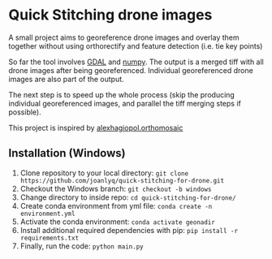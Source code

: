 # Quick Stitching drone images
A small project aims to georeference drone images and overlay them together without using orthorectify and feature detection (i.e. tie key points)

So far the tool involves [GDAL](https://gdal.org/) and [numpy](https://numpy.org/). The output is a merged tiff with all drone images after being georeferenced. Individual georeferenced drone images are also part of the output.

The next step is to speed up the whole process (skip the producing individual georeferenced images, and parallel the tiff merging steps if possible).  

This project is inspired by [alexhagiopol.orthomosaic](https://github.com/alexhagiopol/orthomosaic)

## Installation (Windows)
1. Clone repository to your local directory: `git clone https://github.com/joanlyq/quick-stitching-for-drone.git`
2. Checkout the Windows branch: `git checkout -b windows`
3. Change directory to inside repo: `cd quick-stitching-for-drone/`
4. Create conda environment from yml file: `conda create -n environment.yml`
5. Activate the conda environment: `conda activate geonadir`
6. Install additional required dependencies with pip: `pip install -r requirements.txt`
7. Finally, run the code: `python main.py`